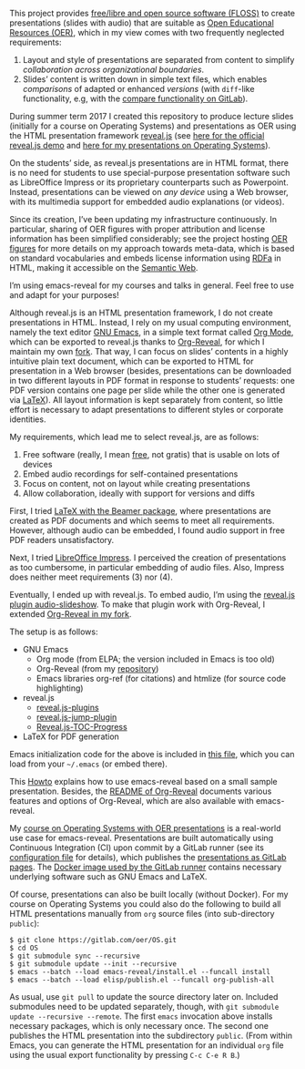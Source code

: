 <!--- Local IspellDict: en -->

This project provides [free/libre and open source software (FLOSS)](https://en.wikipedia.org/wiki/Free_and_open-source_software)
to create presentations (slides with audio) that are suitable as
[Open Educational Resources (OER)](https://en.wikipedia.org/wiki/Open_educational_resources),
which in my view comes with two frequently neglected requirements:
1. Layout and style of presentations are separated from content to
   simplify *collaboration across organizational boundaries*.
2. Slides’ content is written down in simple text files, which enables
   *comparisons* of adapted or enhanced *versions* (with `diff`-like
   functionality, e.g, with the
   [compare functionality on GitLab](https://gitlab.com/oer/OS/compare/os02...os03)).

During summer term 2017 I created this repository to
produce lecture slides (initially for a course on Operating Systems)
and presentations as OER using the
HTML presentation framework [reveal.js](https://github.com/hakimel/reveal.js/)
(see [here for the official reveal.js demo](https://revealjs.com/)
and [here for my presentations on Operating Systems](https://oer.gitlab.io/OS/)).

On the students’ side, as reveal.js presentations are in HTML format,
there is no need for students to use special-purpose presentation
software such as LibreOffice Impress or its proprietary counterparts
such as Powerpoint.  Instead, presentations can be viewed on *any
device* using a Web browser, with its multimedia support for embedded
audio explanations (or videos).

Since its creation, I’ve been updating my infrastructure continuously.
In particular, sharing of OER figures with proper attribution and
license information has been simplified considerably; see the project
hosting [OER figures](https://gitlab.com/oer/figures/) for more
details on my approach towards meta-data, which is based on standard
vocabularies and embeds license information using
[RDFa](https://wiki.creativecommons.org/wiki/RDFa) in HTML, making it
accessible on the
[Semantic Web](https://en.wikipedia.org/wiki/Semantic_Web).

I’m using emacs-reveal for my courses and talks in general.  Feel free
to use and adapt for your purposes!

Although reveal.js is an HTML presentation framework, I do not create
presentations in HTML.  Instead, I rely on my usual computing
environment, namely the text editor
[GNU Emacs](https://www.gnu.org/software/emacs/), in a simple
text format called [Org Mode](https://orgmode.org/), which can be
exported to reveal.js thanks to
[Org-Reveal](https://github.com/yjwen/org-reveal/), for which I
maintain my own [fork](https://github.com/lechten/org-reveal/).
That way, I can focus on slides’ contents in a highly intuitive plain
text document, which can be exported to HTML for presentation in a Web
browser (besides, presentations can be downloaded in two different
layouts in PDF format in response to students’ requests:
one PDF version contains one page per slide while the other one is
generated via [LaTeX](https://www.latex-project.org/)).  All layout
information is kept separately from content, so little effort is
necessary to adapt presentations to different styles or corporate
identities.

My requirements, which lead me to select reveal.js, are as follows:
 1. Free software (really, I mean
    [free](https://fsfe.org/about/basics/freesoftware.en.html), not
    gratis) that is usable on lots of devices
 2. Embed audio recordings for self-contained presentations
 3. Focus on content, not on layout while creating presentations
 4. Allow collaboration, ideally with support for versions and diffs

First, I tried
[LaTeX with the Beamer package](https://en.wikibooks.org/wiki/LaTeX/Presentations),
where presentations are created as PDF documents and
which seems to meet all requirements.  However, although audio can be
embedded, I found audio support in free PDF readers unsatisfactory.

Next, I tried [LibreOffice Impress](https://www.libreoffice.org/).
I perceived the creation of presentations as too cumbersome, in
particular embedding of audio files.  Also, Impress does neither meet
requirements (3) nor (4).

Eventually, I ended up with reveal.js.
To embed audio, I’m using the
[reveal.js plugin audio-slideshow](https://github.com/rajgoel/reveal.js-plugins).
To make that plugin work with Org-Reveal, I extended
[Org-Reveal in my fork](https://github.com/lechten/org-reveal).

The setup is as follows:
 * GNU Emacs
   * Org mode (from ELPA; the version included in Emacs is too old)
   * Org-Reveal (from my
     [repository](https://github.com/lechten/org-reveal))
   * Emacs libraries org-ref (for citations) and htmlize (for source
     code highlighting)
 * reveal.js
   * [reveal.js-plugins](https://github.com/rajgoel/reveal.js-plugins.git)
   * [reveal.js-jump-plugin](https://github.com/SethosII/reveal.js-jump-plugin)
   * [Reveal.js-TOC-Progress](https://github.com/e-gor/Reveal.js-TOC-Progress)
 * LaTeX for PDF generation

Emacs initialization code for the above is included in
[this file](reveal-config.el), which you can load from your `~/.emacs`
(or embed there).

This [Howto](https://gitlab.com/oer/emacs-reveal-howto) explains how
to use emacs-reveal based on a small sample presentation.  Besides,
the [README of Org-Reveal](https://github.com/lechten/org-reveal/)
documents various features and options of Org-Reveal, which are also
available with emacs-reveal.

My [course on Operating Systems with OER presentations](https://gitlab.com/oer/OS) is a
real-world use case for emacs-reveal.  Presentations are built automatically
using Continuous Integration (CI) upon commit by a GitLab runner (see its
[configuration file](https://gitlab.com/oer/OS/blob/master/.gitlab-ci.yml)
for details), which publishes the
[presentations as GitLab pages](https://oer.gitlab.io/OS/).
The [Docker image used by the GitLab runner](https://gitlab.com/oer/docker)
contains necessary underlying software such as GNU Emacs and LaTeX.

Of course, presentations can also be built locally (without Docker).
For my course on Operating Systems you could also do the following to
build all HTML presentations manually from `org` source files (into
sub-directory `public`):

	$ git clone https://gitlab.com/oer/OS.git
	$ cd OS
	$ git submodule sync --recursive
	$ git submodule update --init --recursive
	$ emacs --batch --load emacs-reveal/install.el --funcall install
	$ emacs --batch --load elisp/publish.el --funcall org-publish-all

As usual, use `git pull` to update the source directory later on.
Included submodules need to be updated separately, though, with
`git submodule update --recursive --remote`.  The first `emacs`
invocation above installs necessary packages, which is only necessary
once.  The second one publishes the HTML presentation into the
subdirectory `public`.  (From within Emacs, you can generate the HTML
presentation for an individual `org` file using the usual export
functionality by pressing `C-c C-e R B`.)
